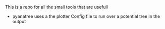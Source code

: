 This is a repo for all the small tools that are usefull

* pyanatree
    uses a the plotter Config file to run over a potential tree in the output
